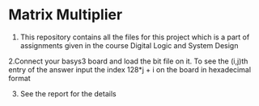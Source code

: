 # Matrix Multiplier

1. This repository contains all the files for this project which is a part of assignments given in the course Digital Logic and System Design

2.Connect your basys3 board and load the bit file on it. To see the (i,j)th entry of the answer input the index 128*j + i on the board in hexadecimal format

3. See the report for the details